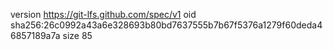 version https://git-lfs.github.com/spec/v1
oid sha256:26c0992a43a6e328693b80bd7637555b7b67f5376a1279f60deda46857189a7a
size 85
